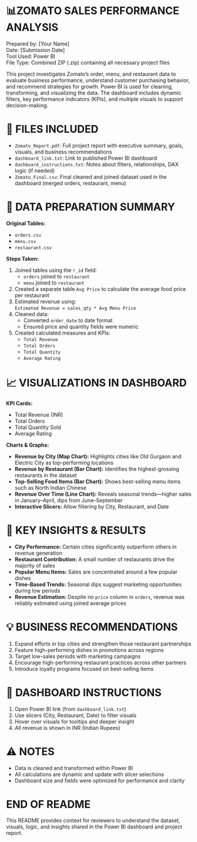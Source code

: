
📊ZOMATO SALES PERFORMANCE ANALYSIS
==============================

Prepared by: [Your Name]  
Date: [Submission Date]  
Tool Used: Power BI  
File Type: Combined ZIP (.zip) containing all necessary project files

This project investigates Zomato’s order, menu, and restaurant data to evaluate business performance, understand customer purchasing behavior, and recommend strategies for growth. Power BI is used for cleaning, transforming, and visualizing the data. The dashboard includes dynamic filters, key performance indicators (KPIs), and multiple visuals to support decision-making.

🧾 FILES INCLUDED
==============================

- `Zomato_Report.pdf`: Full project report with executive summary, goals, visuals, and business recommendations  
- `dashboard_link.txt`: Link to published Power BI dashboard  
- `dashboard_instructions.txt`: Notes about filters, relationships, DAX logic (if needed)  
- `Zomato_Final.csv`: Final cleaned and joined dataset used in the dashboard (merged orders, restaurant, menu)  

🧪 DATA PREPARATION SUMMARY
==============================

**Original Tables:**
- `orders.csv`  
- `menu.csv`  
- `restaurant.csv`  

**Steps Taken:**
1. Joined tables using the `r_id` field:
   - `orders` joined to `restaurant`
   - `menu` joined to `restaurant`
2. Created a separate table `Avg Price` to calculate the average food price per restaurant
3. Estimated revenue using:  
   `Estimated Revenue = sales_qty * Avg Menu Price`
4. Cleaned data:
   - Converted `order_date` to date format
   - Ensured price and quantity fields were numeric
5. Created calculated measures and KPIs:
   - `Total Revenue`
   - `Total Orders`
   - `Total Quantity`
   - `Average Rating`

📈 VISUALIZATIONS IN DASHBOARD
==============================

**KPI Cards:**  
- Total Revenue (INR)  
- Total Orders  
- Total Quantity Sold  
- Average Rating

**Charts & Graphs:**
- **Revenue by City (Map Chart):** Highlights cities like Old Gurgaon and Electric City as top-performing locations  
- **Revenue by Restaurant (Bar Chart):** Identifies the highest-grossing restaurants in the dataset  
- **Top-Selling Food Items (Bar Chart):** Shows best-selling menu items such as North Indian Chinese  
- **Revenue Over Time (Line Chart):** Reveals seasonal trends—higher sales in January–April, dips from June–September  
- **Interactive Slicers:** Allow filtering by City, Restaurant, and Date  

📌 KEY INSIGHTS & RESULTS
==============================

- **City Performance:** Certain cities significantly outperform others in revenue generation  
- **Restaurant Contribution:** A small number of restaurants drive the majority of sales  
- **Popular Menu Items:** Sales are concentrated around a few popular dishes  
- **Time-Based Trends:** Seasonal dips suggest marketing opportunities during low periods  
- **Revenue Estimation:** Despite no `price` column in `orders`, revenue was reliably estimated using joined average prices  

💡 BUSINESS RECOMMENDATIONS
==============================

1. Expand efforts in top cities and strengthen those restaurant partnerships  
2. Feature high-performing dishes in promotions across regions  
3. Target low-sales periods with marketing campaigns  
4. Encourage high-performing restaurant practices across other partners  
5. Introduce loyalty programs focused on best-selling items  

🔧 DASHBOARD INSTRUCTIONS
==============================

1. Open Power BI link (from `dashboard_link.txt`)  
2. Use slicers (City, Restaurant, Date) to filter visuals  
3. Hover over visuals for tooltips and deeper insight  
4. All revenue is shown in INR (Indian Rupees)

⚠️ NOTES
==============================

- Data is cleaned and transformed within Power BI  
- All calculations are dynamic and update with slicer selections  
- Dashboard size and fields were optimized for performance and clarity  

END OF README
==============================

This README provides context for reviewers to understand the dataset, visuals, logic, and insights shared in the Power BI dashboard and project report.
